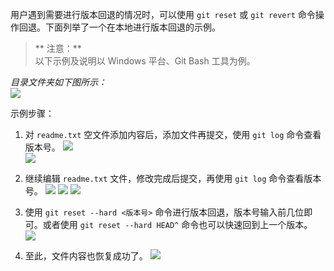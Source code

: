 用户遇到需要进行版本回退的情况时，可以使用 `git reset` 或 `git revert` 命令操作回退。下面列举了一个在本地进行版本回退的示例。

>** 注意：**  
> 以下示例及说明以 Windows 平台、Git Bash 工具为例。  

 
*目录文件夹如下图所示：*  
![](http://imgcache.tcecqpoc.fsphere.cn/image/mc.qcloudimg.com/static/img/5f0c9fec432170a71d47f0afa5b04a7b/2017-10-12_114708.png)

示例步骤：  

1. 对 `readme.txt` 空文件添加内容后，添加文件再提交，使用 `git log` 命令查看版本号。
![](http://imgcache.tcecqpoc.fsphere.cn/image/mc.qcloudimg.com/static/img/afa9449530c39d53ea2905bbb2156c2c/2017-10-12_154013.png)  
![](http://imgcache.tcecqpoc.fsphere.cn/image/mc.qcloudimg.com/static/img/de4c1eb700fcbe8a9eb9ceeced289001/2017-10-12_155851.png)

2. 继续编辑 `readme.txt` 文件，修改完成后提交，再使用 `git log` 命令查看版本号。 
![](http://imgcache.tcecqpoc.fsphere.cn/image/mc.qcloudimg.com/static/img/08bb9a5de85314ad6201e0c3aa7a317d/2017-10-12_160230.png)
![](http://imgcache.tcecqpoc.fsphere.cn/image/mc.qcloudimg.com/static/img/e39c77985b41a842cffc19a4f0b9b81b/2017-10-12_154135.png)
![](http://imgcache.tcecqpoc.fsphere.cn/image/mc.qcloudimg.com/static/img/cae846031c2eb2c4d35440fcffe452dd/2017-10-12_160420.png)

3. 使用 `git reset --hard <版本号>` 命令进行版本回退，版本号输入前几位即可。或者使用 `git reset --hard HEAD^` 命令也可以快速回到上一个版本。  
![](http://imgcache.tcecqpoc.fsphere.cn/image/mc.qcloudimg.com/static/img/62c084172a848dbc9bdf00a30d362f93/2017-10-12_160724.png)

4. 至此，文件内容也恢复成功了。 
![](http://imgcache.tcecqpoc.fsphere.cn/image/mc.qcloudimg.com/static/img/afa9449530c39d53ea2905bbb2156c2c/image.png)  




